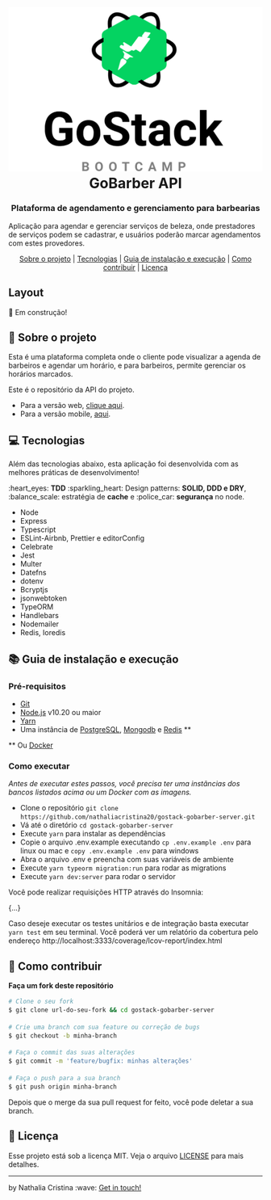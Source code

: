 
<h1 align="center">
 <img src=".github/gostack.svg">
 GoBarber API
</h1>

<h3 align="center">
Plataforma de agendamento e gerenciamento para barbearias
</h3>

Aplicação para agendar e gerenciar serviços de beleza, onde prestadores de serviços podem se cadastrar, e usuários poderão marcar agendamentos com estes provedores.

<p align="center">
  <a href="#rocket-sobre-o-projeto">Sobre o projeto</a> | <a href="#computer-tecnologias">Tecnologias</a> | <a href="#books-guia-de-instalação-e-execução">Guia de instalação e execução</a> | <a href="#pencil-como-contribuir">Como contribuir</a> | <a href="#page_with_curl-licença">Licença</a>
</p>

## Layout
:construction: Em construção!

## :rocket: Sobre o projeto

<p>Esta é uma plataforma completa onde o cliente pode visualizar a agenda de barbeiros e agendar um horário, 
e para barbeiros, permite gerenciar os horários marcados.</p> 

<p>Este é o repositório da API do projeto.</p>
<ul>
  <li>Para a versão web, <a href="https://github.com/nathaliacristina20/gostack-gobarber-web">clique aqui</a>.</li>
  <li>Para a versão mobile, <a href="https://github.com/nathaliacristina20/gostack-gobarber-mobile">aqui</a>.</li>
</ul>

## :computer: Tecnologias

Além das tecnologias abaixo, esta aplicação foi desenvolvida com as melhores práticas de desenvolvimento! 
<p>:heart_eyes: <strong>TDD</strong> :sparkling_heart: Design patterns: <strong>SOLID, DDD e DRY</strong>, :balance_scale: estratégia de <strong>cache</strong> e :police_car: <strong>segurança</strong> no node.</p>
    
- Node
- Express
- Typescript
- ESLint-Airbnb, Prettier e editorConfig
- Celebrate
- Jest 
- Multer
- Datefns
- dotenv
- Bcryptjs
- jsonwebtoken
- TypeORM
- Handlebars
- Nodemailer
- Redis, Ioredis

## :books: Guia de instalação e execução

### Pré-requisitos

- [Git](https://git-scm.com/)
- [Node.js](https://nodejs.org/en/) v10.20 ou maior
- [Yarn](https://yarnpkg.com/)
- Uma instância de [PostgreSQL](https://www.postgresql.org/), [Mongodb](https://www.mongodb.com/) e [Redis](https://redis.io/) **

** Ou [Docker](https://www.docker.com/) 

### Como executar

<i>Antes de executar estes passos, você precisa ter uma instâncias dos bancos listados acima ou um Docker com as imagens.</i>

- Clone o repositório ```git clone https://github.com/nathaliacristina20/gostack-gobarber-server.git```
- Vá até o diretório ```cd gostack-gobarber-server```
- Execute ```yarn``` para instalar as dependências
- Copie o arquivo .env.example executando ```cp .env.example .env``` para linux ou mac e ```copy .env.example .env``` para windows
- Abra o arquivo .env e preencha com suas variáveis de ambiente
- Execute ```yarn typeorm migration:run``` para rodar as migrations 
- Execute ```yarn dev:server``` para rodar o servidor

Você pode realizar requisições HTTP através do Insomnia:

{...}

Caso deseje executar os testes unitários e de integração basta executar ```yarn test``` em seu terminal. Você poderá ver um relatório da cobertura pelo endereço http://localhost:3333/coverage/lcov-report/index.html

## :pencil: Como contribuir

<b>Faça um fork deste repositório</b>

```bash
# Clone o seu fork
$ git clone url-do-seu-fork && cd gostack-gobarber-server

# Crie uma branch com sua feature ou correção de bugs
$ git checkout -b minha-branch

# Faça o commit das suas alterações
$ git commit -m 'feature/bugfix: minhas alterações'

# Faça o push para a sua branch
$ git push origin minha-branch
```

Depois que o merge da sua pull request for feito, você pode deletar a sua branch.

## :page_with_curl: Licença

Esse projeto está sob a licença MIT. Veja o arquivo <a href="https://github.com/nathaliacristina20/be-the-hero/blob/master/LICENSE">LICENSE</a> para mais detalhes.

<hr />
<p>by Nathalia Cristina :wave: <a href="https://linktr.ee/nathaliacristina20">Get in touch!</a></p>
